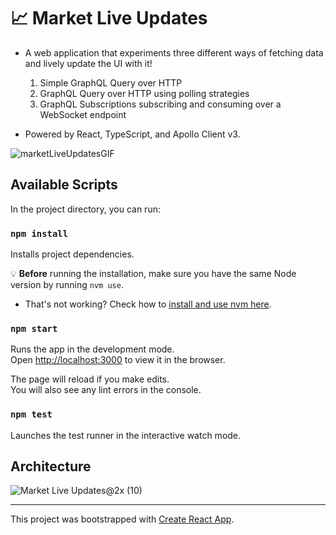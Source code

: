# 📈 Market Live Updates

- A web application that experiments three different ways of fetching data and lively update the UI with it!

  1. Simple GraphQL Query over HTTP
  1. GraphQL Query over HTTP using polling strategies
  1. GraphQL Subscriptions subscribing and consuming over a WebSocket endpoint

- Powered by React, TypeScript, and Apollo Client v3.

![marketLiveUpdatesGIF](https://user-images.githubusercontent.com/6999140/115975309-a713b800-a531-11eb-9b40-04000d3c3e14.gif)

## Available Scripts

In the project directory, you can run:

### `npm install`

Installs project dependencies.

💡 **Before** running the installation, make sure you have the same Node version by running `nvm use`.

- That's not working? Check how to [install and use nvm here](https://itnext.io/nvm-the-easiest-way-to-switch-node-js-environments-on-your-machine-in-a-flash-17babb7d5f1b).

### `npm start`

Runs the app in the development mode.\
Open [http://localhost:3000](http://localhost:3000) to view it in the browser.

The page will reload if you make edits.\
You will also see any lint errors in the console.

### `npm test`

Launches the test runner in the interactive watch mode.

## Architecture

![Market Live Updates@2x (10)](https://user-images.githubusercontent.com/6999140/116038877-078d1d00-a638-11eb-872b-115c823dc2bd.png)

---

This project was bootstrapped with [Create React App](https://github.com/facebook/create-react-app).
